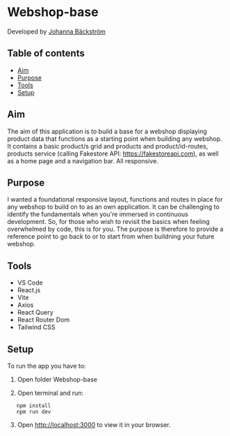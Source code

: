 # Webshop-base

Developed by [Johanna Bäckström](https://github.com/jo-oo)

## Table of contents

- [Aim](#aim)
- [Purpose](#purpose)
- [Tools](#tools)
- [Setup](#setup)

## Aim

The aim of this application is to build a base for a webshop displaying product data that functions as a starting point when building any webshop.
It contains a basic product/s grid and products and product/id-routes, products service (calling Fakestore API: https://fakestoreapi.com), as well as a home page and a navigation bar. All responsive.

## Purpose

I wanted a foundational responsive layout, functions and routes in place for any webshop to build on to as an own application. 
It can be challenging to identify the fundamentals when you're immersed in continuous development. So, for those who wish to revisit the basics when feeling overwhelmed by code, this is for you. 
The purpose is therefore to provide a reference point to go back to or to start from when buildning your future webshop.

## Tools

- VS Code
- React.js
- Vite
- Axios
- React Query
- React Router Dom
- Tailwind CSS

## Setup

To run the app you have to:

1. Open folder Webshop-base

2. Open terminal and run:

```
   npm install
   npm run dev
```

3. Open [http://localhost:3000](http://localhost:3000) to view it in your browser.

